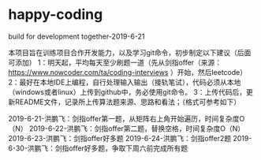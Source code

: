 
# happy-coding
build for development together-2019-6-21


本项目旨在训练项目合作开发能力，以及学习git命令，初步制定以下建议（后面可添加）
1：明天起，平均每天至少刷题一道（先从剑指offer（来源：https://www.nowcoder.com/ta/coding-interviews ）开始，然后leetcode）
2：最好在本地IDE上编程，自行处理输入输出（接轨笔试），代码必须从本地（windows或者linux）上传到github中，务必使用git命令。
3：上传代码后，更新README文件，记录所上传算法题来源、思路和看法；（格式可参考如下）

2019-6-21-洪鹏飞：剑指offer第一题，从矩阵右上角开始遍历，时间复杂度O（N）
2019-6-22-洪鹏飞：剑指offer第二题，替换空格，时间复杂度O（N）
2019-6-23-洪鹏飞：剑指offer好多题
2019-6-24-洪鹏飞：剑指offer2题
2019-6-30-洪鹏飞：剑指offer好多题，争取下周六前完成所有题
